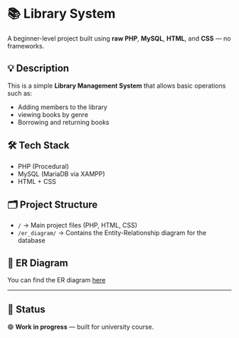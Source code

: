 # 📚 Library System

A beginner-level project built using **raw PHP**, **MySQL**, **HTML**, and **CSS** — no frameworks.

## 💡 Description

This is a simple **Library Management System** that allows basic operations such as:

- Adding members to the library
- viewing books by genre
- Borrowing and returning books

## 🛠️ Tech Stack

- PHP (Procedural)
- MySQL (MariaDB via XAMPP)
- HTML + CSS

## 🗂️ Project Structure

- `/` → Main project files (PHP, HTML, CSS)
- `/er_diagram/` → Contains the Entity-Relationship diagram for the database

## 📸 ER Diagram

You can find the ER diagram [here](./er_diagram/library_system.drawio)

---

## 🚧 Status

🟢 **Work in progress** — built for university course.

